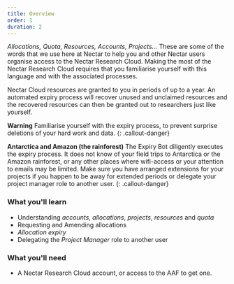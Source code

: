 ```yaml
---
title: Overview
order: 1
duration: 2
---
```


*Allocations, Quota, Resources, Accounts, Projects...* These are some of the words that we use here at Nectar to help you and other Nectar users organise access to the Nectar Research Cloud. Making the most of the Nectar Research Cloud requires that you familiarise yourself with this language and with the associated processes.

Nectar Cloud resources are granted to you in periods of up to a year. An automated expiry process will recover unused and unclaimed resources and the recovered resources can then be granted out to researchers just like yourself.

**Warning**
Familiarise yourself with the expiry process, to prevent surprise deletions of your hard work and data.
{: .callout-danger}

**Antarctica and Amazon (the rainforest)** The Expiry Bot diligently executes the expiry process. It does not know of your field trips to Antarctica or the Amazon rainforest, or any other places where wifi-access or your attention to emails may be limited. Make sure you have arranged extensions for your projects if you happen to be away for extended periods or delegate your project manager role to another user.
{: .callout-danger}


### What you'll learn

- Understanding *accounts*, *allocations*, *projects*, *resources* and *quota*
- Requesting and Amending allocations
- *Allocation expiry*
- Delegating the *Project Manager* role to another user

### What you'll need

- A Nectar Research Cloud account, or access to the AAF to get one.

